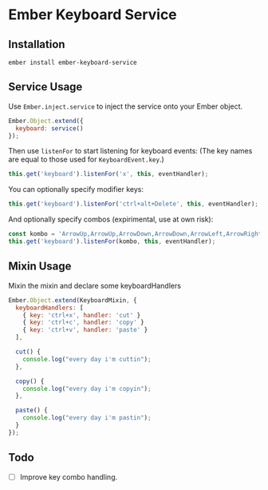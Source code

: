 # Ember Keyboard Service

## Installation

```shell
ember install ember-keyboard-service
```

## Service Usage

Use `Ember.inject.service` to inject the service onto your Ember object.

```js
Ember.Object.extend({
  keyboard: service()
});
```

Then use `listenFor` to start listening for keyboard events:
(The key names are equal to those used for `KeyboardEvent.key`.)

```js
this.get('keyboard').listenFor('x', this, eventHandler);
```

You can optionally specify modifier keys:

```js
this.get('keyboard').listenFor('ctrl+alt+Delete', this, eventHandler);
```

And optionally specify combos (expirimental, use at own risk):

```js
const kombo = 'ArrowUp,ArrowUp,ArrowDown,ArrowDown,ArrowLeft,ArrowRight,ArrowLeft,ArrowRight,b,a';
this.get('keyboard').listenFor(kombo, this, eventHandler);
```

## Mixin Usage

Mixin the mixin and declare some keyboardHandlers

```js
Ember.Object.extend(KeyboardMixin, {
  keyboardHandlers: [
    { key: 'ctrl+x', handler: 'cut' }
    { key: 'ctrl+c', handler: 'copy' }
    { key: 'ctrl+v', handler: 'paste' }
  ],

  cut() {
    console.log("every day i'm cuttin");
  },

  copy() {
    console.log("every day i'm copyin");
  },

  paste() {
    console.log("every day i'm pastin");
  }
});
```

## Todo

- [ ] Improve key combo handling.
